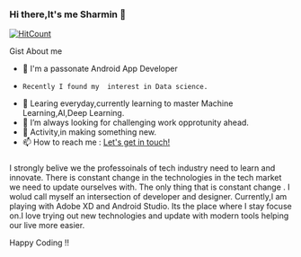 ### Hi there,It's me Sharmin 👋

[![HitCount](http://hits.dwyl.com/sharminnipu/sharminnipu.svg)](http://hits.dwyl.com/sharminnipu/sharminnipu)

Gist About me

- 🔭 I'm a passonate Android App Developer
-     Recently I found my  interest in Data science.
- 🌱 Learing everyday,currently learning to master Machine Learning,AI,Deep Learning.
- 👯 I’m always looking  for challenging work opprotunity ahead.
- 🤔 Activity,in making something new.
- 📫 How to reach me : <a href="mailto:nipusharmin41@gmail.com">Let's get in touch!</a>

###

I strongly belive we the professoinals of tech industry need to learn and innovate. There is constant change in the technologies in the tech market  we need to update ourselves with. The only thing that is constant change . I wolud call myself an intersection of developer and designer. Currently,I am playing with Adobe XD and Android Studio. Its the place where I stay focuse on.I love trying out new technologies and update with modern tools helping our live more easier.

Happy Coding !!


